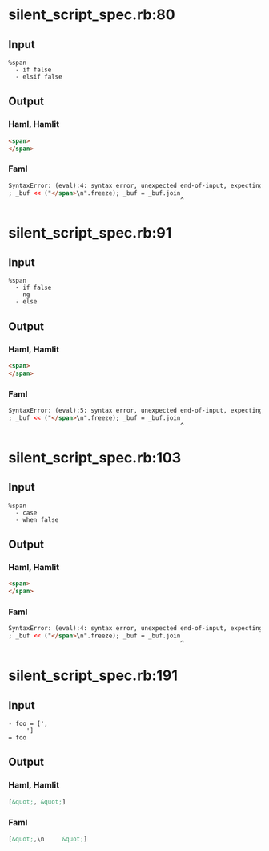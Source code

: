 # silent\_script\_spec.rb:80
## Input
```haml
%span
  - if false
  - elsif false

```

## Output
### Haml, Hamlit
```html
<span>
</span>

```

### Faml
```html
SyntaxError: (eval):4: syntax error, unexpected end-of-input, expecting keyword_end
; _buf << ("</span>\n".freeze); _buf = _buf.join
                                                ^
```


# silent\_script\_spec.rb:91
## Input
```haml
%span
  - if false
    ng
  - else

```

## Output
### Haml, Hamlit
```html
<span>
</span>

```

### Faml
```html
SyntaxError: (eval):5: syntax error, unexpected end-of-input, expecting keyword_end
; _buf << ("</span>\n".freeze); _buf = _buf.join
                                                ^
```


# silent\_script\_spec.rb:103
## Input
```haml
%span
  - case
  - when false

```

## Output
### Haml, Hamlit
```html
<span>
</span>

```

### Faml
```html
SyntaxError: (eval):4: syntax error, unexpected end-of-input, expecting keyword_end
; _buf << ("</span>\n".freeze); _buf = _buf.join
                                                ^
```


# silent\_script\_spec.rb:191
## Input
```haml
- foo = [',  
     ']
= foo
```

## Output
### Haml, Hamlit
```html
[&quot;, &quot;]

```

### Faml
```html
[&quot;,\n     &quot;]

```

